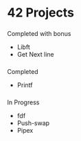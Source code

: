 # 42 Projects 

###
Completed with bonus
- Libft
- Get Next line
###
Completed
- Printf
###
In Progress
- fdf
- Push-swap
- Pipex
